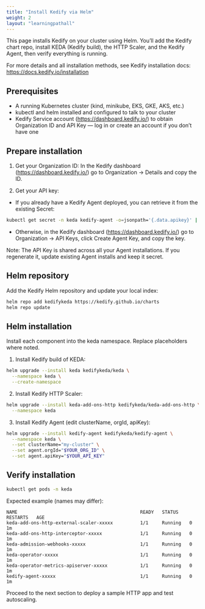 ```yaml
---
title: "Install Kedify via Helm"
weight: 2
layout: "learningpathall"
---
```


This page installs Kedify on your cluster using Helm. You’ll add the Kedify chart repo, install KEDA (Kedify build), the HTTP Scaler, and the Kedify Agent, then verify everything is running.

For more details and all installation methods, see Kedify installation docs: https://docs.kedify.io/installation

## Prerequisites

- A running Kubernetes cluster (kind, minikube, EKS, GKE, AKS, etc.)
- kubectl and helm installed and configured to talk to your cluster
- Kedify Service account (https://dashboard.kedify.io/) to obtain Organization ID and API Key — log in or create an account if you don’t have one

## Prepare installation

1) Get your Organization ID: In the Kedify dashboard (https://dashboard.kedify.io/) go to Organization -> Details and copy the ID.

2) Get your API key:
- If you already have a Kedify Agent deployed, you can retrieve it from the existing Secret:

```bash
kubectl get secret -n keda kedify-agent -o=jsonpath='{.data.apikey}' | base64 --decode
```

- Otherwise, in the Kedify dashboard (https://dashboard.kedify.io/) go to Organization -> API Keys, click Create Agent Key, and copy the key.

Note: The API Key is shared across all your Agent installations. If you regenerate it, update existing Agent installs and keep it secret.

## Helm repository

Add the Kedify Helm repository and update your local index:

```bash
helm repo add kedifykeda https://kedify.github.io/charts
helm repo update
```

## Helm installation

Install each component into the keda namespace. Replace placeholders where noted.

1) Install Kedify build of KEDA:

```bash
helm upgrade --install keda kedifykeda/keda \
  --namespace keda \
  --create-namespace
```

2) Install Kedify HTTP Scaler:

```bash
helm upgrade --install keda-add-ons-http kedifykeda/keda-add-ons-http \
  --namespace keda
```

3) Install Kedify Agent (edit clusterName, orgId, apiKey):

```bash
helm upgrade --install kedify-agent kedifykeda/kedify-agent \
  --namespace keda \
  --set clusterName="my-cluster" \
  --set agent.orgId="$YOUR_ORG_ID" \
  --set agent.apiKey="$YOUR_API_KEY"
```

## Verify installation

```bash
kubectl get pods -n keda
```

Expected example (names may differ):

```text
NAME                                             READY   STATUS    RESTARTS   AGE
keda-add-ons-http-external-scaler-xxxxx          1/1     Running   0          1m
keda-add-ons-http-interceptor-xxxxx              1/1     Running   0          1m
keda-admission-webhooks-xxxxx                    1/1     Running   0          1m
keda-operator-xxxxx                              1/1     Running   0          1m
keda-operator-metrics-apiserver-xxxxx            1/1     Running   0          1m
kedify-agent-xxxxx                               1/1     Running   0          1m
```

Proceed to the next section to deploy a sample HTTP app and test autoscaling.
